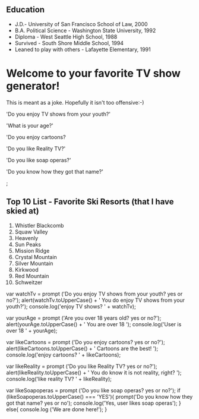 <!DOCTYPE html>
<html>
  <head>
    <title>Code 201 Lab 2</title>
  </head>
  <body>
    <h2>Education</h2>
    <ul>
      <li>J.D.- University of San Francisco School of Law, 2000</li>
      <li>B.A. Political Science - Washington State University, 1992</li>
      <li>Diploma - West Seattle High School, 1988</li>
      <li>Survived - South Shore Middle School, 1994</li>
      <li>Leaned to play with others - Lafayette Elementary, 1991</li>
    </ul>
    <h1>Welcome to your favorite TV show generator!</h1>
      <p>This is meant as a joke. Hopefully it isn't too offensive:-)</p>
      <p>'Do you enjoy TV shows from your youth?'</p>
      <p>'What is your age?'</p>
      <p>'Do you enjoy cartoons?</p>
      <p>'Do you like Reality TV?'</p>
      <p>'Do you like soap operas?'</p>
      <p>'Do you know how they got that name?'</p>;
    <h2>Top 10 List - Favorite Ski Resorts (that I have skied at)</h2>
    <ol>
      <li>Whistler Blackcomb</li>
      <li>Squaw Valley</li>
      <li>Heavenly</li>
      <li>Sun Peaks</li>
      <li>Mission Ridge</li>
      <li>Crystal Mountain</li>
      <li>Silver Mountain</li>
      <li>Kirkwood</li>
      <li>Red Mountain</li>
      <li>Schweitzer</li>
    </ol>

<script src ="/Users/jnjstern/cf/201/About-Me/app.js" type="text/javascript"></script>
  </body>
</html>

var watchTv = prompt ('Do you enjoy TV shows from your youth? yes or no?');
alert(watchTv.toUpperCase() + ' You do enjoy TV shows from your youth?');
console.log('enjoy TV shows? ' + watchTv);

var yourAge = prompt ('Are you over 18 years old? yes or no?');
alert(yourAge.toUpperCase() + ' You are over 18 ');
console.log('User is over 18 ' + yourAge);

var likeCartoons = prompt ('Do you enjoy cartoons? yes or no?');
alert(likeCartoons.toUpperCase() + ' Cartoons are the best! ');
console.log('enjoy cartoons? ' + likeCartoons);

var likeReality = prompt ('Do you like Reality TV? yes or no?');
alert(likeReality.toUpperCase() + ' You do know it is not reality, right? ');
console.log('like reality TV? ' + likeReality);

var likeSoapoperas = prompt ('Do you like soap operas? yes or no?');
if (likeSoapoperas.toUpperCase() === 'YES'){
  prompt('Do you know how they got that name? yes or no');
  console.log('Yes, user likes soap operas');
}
else{
  console.log ('We are done here!');
}
